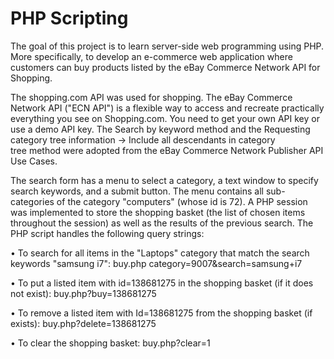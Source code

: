 # PHP Scripting
The goal of this project is to learn server-side web programming using PHP. More specifically, to develop an e-commerce web application where customers can buy products listed by the eBay Commerce Network API for Shopping.

The shopping.com API was used for shopping. The eBay Commerce Network API ("ECN API") is a flexible way to access and recreate practically everything you see on Shopping.com. You need to get your own API key or use a demo API key. The Search by keyword method and the Requesting category tree information -> Include all descendants in category tree method were adopted from the eBay Commerce Network Publisher API Use Cases.

The search form has a menu to select a category, a text window to specify search keywords, and a submit button. The menu contains all sub-categories of the category "computers" (whose id is 72). A PHP session was implemented to store the shopping basket (the list of chosen items throughout the session) as well as the results of the previous search. The PHP script handles the following query strings:

•	To search for all items in the "Laptops" category that match the search keywords "samsung i7": buy.php category=9007&search=samsung+i7

•	To put a listed item with id=138681275 in the shopping basket (if it does not exist): buy.php?buy=138681275

•	To remove a listed item with Id=138681275 from the shopping basket (if exists): buy.php?delete=138681275

•	To clear the shopping basket: buy.php?clear=1
